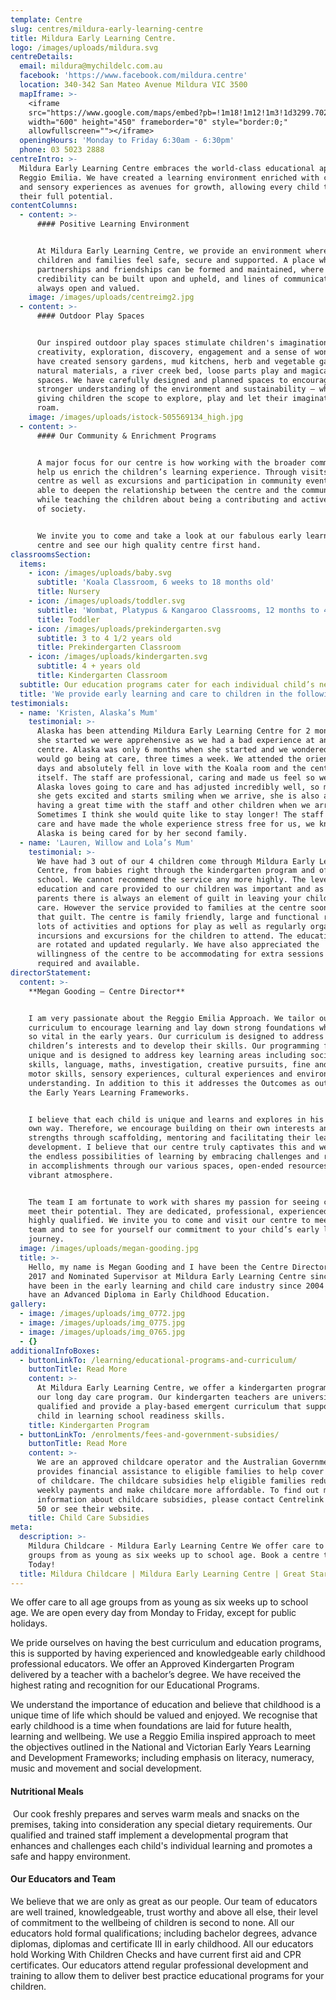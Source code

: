 ```yaml
---
template: Centre
slug: centres/mildura-early-learning-centre
title: Mildura Early Learning Centre.
logo: /images/uploads/mildura.svg
centreDetails:
  email: mildura@mychildelc.com.au
  facebook: 'https://www.facebook.com/mildura.centre'
  location: 340-342 San Mateo Avenue Mildura VIC 3500
  mapIframe: >-
    <iframe
    src="https://www.google.com/maps/embed?pb=!1m18!1m12!1m3!1d3299.7021485041105!2d142.14705171521908!3d-34.205085880564596!2m3!1f0!2f0!3f0!3m2!1i1024!2i768!4f13.1!3m3!1m2!1s0x6ac304877c0d1c19%3A0xc0e3ad146ffd7521!2s340-342%20San%20Mateo%20Ave%2C%20Mildura%20VIC%203500%2C%20Australia!5e0!3m2!1sen!2shr!4v1568538871304!5m2!1sen!2shr"
    width="600" height="450" frameborder="0" style="border:0;"
    allowfullscreen=""></iframe>
  openingHours: 'Monday to Friday 6:30am - 6:30pm'
  phone: 03 5023 2888
centreIntro: >-
  Mildura Early Learning Centre embraces the world-class educational approach,
  Reggio Emilia. We have created a learning environment enriched with creative
  and sensory experiences as avenues for growth, allowing every child to reach
  their full potential.
contentColumns:
  - content: >-
      #### Positive Learning Environment


      At Mildura Early Learning Centre, we provide an environment where both
      children and families feel safe, secure and supported. A place where
      partnerships and friendships can be formed and maintained, where trust and
      credibility can be built upon and upheld, and lines of communication are
      always open and valued.
    image: /images/uploads/centreimg2.jpg
  - content: >-
      #### Outdoor Play Spaces


      Our inspired outdoor play spaces stimulate children's imagination,
      creativity, exploration, discovery, engagement and a sense of wonder. We
      have created sensory gardens, mud kitchens, herb and vegetable gardens,
      natural materials, a river creek bed, loose parts play and magical play
      spaces. We have carefully designed and planned spaces to encourage a
      stronger understanding of the environment and sustainability – while
      giving children the scope to explore, play and let their imaginations
      roam.
    image: /images/uploads/istock-505569134_high.jpg
  - content: >-
      #### Our Community & Enrichment Programs


      A major focus for our centre is how working with the broader community can
      help us enrich the children’s learning experience. Through visits to the
      centre as well as excursions and participation in community events, we are
      able to deepen the relationship between the centre and the community,
      while teaching the children about being a contributing and active member
      of society.


      We invite you to come and take a look at our fabulous early learning
      centre and see our high quality centre first hand.
classroomsSection:
  items:
    - icon: /images/uploads/baby.svg
      subtitle: 'Koala Classroom, 6 weeks to 18 months old'
      title: Nursery
    - icon: /images/uploads/toddler.svg
      subtitle: 'Wombat, Platypus & Kangaroo Classrooms, 12 months to 4 years old'
      title: Toddler
    - icon: /images/uploads/prekindergarten.svg
      subtitle: 3 to 4 1/2 years old
      title: Prekindergarten Classroom
    - icon: /images/uploads/kindergarten.svg
      subtitle: 4 + years old
      title: Kindergarten Classroom
  subtitle: Our education programs cater for each individual child’s needs.
  title: 'We provide early learning and care to children in the following classrooms:'
testimonials:
  - name: 'Kristen, Alaska’s Mum'
    testimonial: >-
      Alaska has been attending Mildura Early Learning Centre for 2 months, when
      she started we were apprehensive as we had a bad experience at another
      centre. Alaska was only 6 months when she started and we wondered how she
      would go being at care, three times a week. We attended the orientation
      days and absolutely fell in love with the Koala room and the centre
      itself. The staff are professional, caring and made us feel so welcome.
      Alaska loves going to care and has adjusted incredibly well, so much that
      she gets excited and starts smiling when we arrive, she is also always
      having a great time with the staff and other children when we arrive.
      Sometimes I think she would quite like to stay longer! The staff genuinely
      care and have made the whole experience stress free for us, we know that
      Alaska is being cared for by her second family.
  - name: 'Lauren, Willow and Lola’s Mum'
    testimonial: >-
      We have had 3 out of our 4 children come through Mildura Early Learning
      Centre, from babies right through the kindergarten program and off to
      school. We cannot recommend the service any more highly. The level of
      education and care provided to our children was important and as working
      parents there is always an element of guilt in leaving your children in
      care. However the service provided to families at the centre soon removes
      that guilt. The centre is family friendly, large and functional rooms with
      lots of activities and options for play as well as regularly organised
      incursions and excursions for the children to attend. The educational toys
      are rotated and updated regularly. We have also appreciated the
      willingness of the centre to be accommodating for extra sessions where
      required and available.
directorStatement:
  content: >-
    **Megan Gooding – Centre Director**


    I am very passionate about the Reggio Emilia Approach. We tailor our
    curriculum to encourage learning and lay down strong foundations which are
    so vital in the early years. Our curriculum is designed to address the
    children’s interests and to develop their skills. Our programming format is
    unique and is designed to address key learning areas including social
    skills, language, maths, investigation, creative pursuits, fine and gross
    motor skills, sensory experiences, cultural experiences and environmental
    understanding. In addition to this it addresses the Outcomes as outlined in
    the Early Years Learning Frameworks.


    I believe that each child is unique and learns and explores in his or her
    own way. Therefore, we encourage building on their own interests and
    strengths through scaffolding, mentoring and facilitating their learning and
    development. I believe that our centre truly captivates this and we ignite
    the endless possibilities of learning by embracing challenges and rejoicing
    in accomplishments through our various spaces, open-ended resources and our
    vibrant atmosphere. 


    The team I am fortunate to work with shares my passion for seeing children
    meet their potential. They are dedicated, professional, experienced and
    highly qualified. We invite you to come and visit our centre to meet our
    team and to see for yourself our commitment to your child’s early learning
    journey.
  image: /images/uploads/megan-gooding.jpg
  title: >-
    Hello, my name is Megan Gooding and I have been the Centre Director since
    2017 and Nominated Supervisor at Mildura Early Learning Centre since 2007. I
    have been in the early learning and child care industry since 2004 and I
    have an Advanced Diploma in Early Childhood Education.
gallery:
  - image: /images/uploads/img_0772.jpg
  - image: /images/uploads/img_0775.jpg
  - image: /images/uploads/img_0765.jpg
  - {}
additionalInfoBoxes:
  - buttonLinkTo: /learning/educational-programs-and-curriculum/
    buttonTitle: Read More
    content: >-
      At Mildura Early Learning Centre, we offer a kindergarten program within
      our long day care program. Our kindergarten teachers are university
      qualified and provide a play-based emergent curriculum that supports your
      child in learning school readiness skills. 
    title: Kindergarten Program
  - buttonLinkTo: /enrolments/fees-and-government-subsidies/
    buttonTitle: Read More
    content: >-
      We are an approved childcare operator and the Australian Government
      provides financial assistance to eligible families to help cover the cost
      of childcare. The childcare subsidies help eligible families reduce their
      weekly payments and make childcare more affordable. To find out more
      information about childcare subsidies, please contact Centrelink on 13 61
      50 or see their website. 
    title: Child Care Subsidies
meta:
  description: >-
    Mildura Childcare - Mildura Early Learning Centre We offer care to all age
    groups from as young as six weeks up to school age. Book a centre tour
    Today! 
  title: Mildura Childcare | Mildura Early Learning Centre | Great Start ELC
---
```

We offer care to all age groups from as young as six weeks up to school age. We are open every day from Monday to Friday, except for public holidays.

We pride ourselves on having the best curriculum and education programs, this is supported by having experienced and knowledgeable early childhood professional educators. We offer an Approved Kindergarten Program delivered by a teacher with a bachelor’s degree. We have received the highest rating and recognition for our Educational Programs.

We understand the importance of education and believe that childhood is a unique time of life which should be valued and enjoyed. We recognise that early childhood is a time when foundations are laid for future health, learning and wellbeing. We use a Reggio Emilia inspired approach to meet the objectives outlined in the National and Victorian Early Years Learning and Development Frameworks; including emphasis on literacy, numeracy, music and movement and social development.

#### Nutritional Meals

 Our cook freshly prepares and serves warm meals and snacks on the premises, taking into consideration any special dietary requirements. Our qualified and trained staff implement a developmental program that enhances and challenges each child's individual learning and promotes a safe and happy environment.

#### Our Educators and Team

We believe that we are only as great as our people. Our team of educators are well trained, knowledgeable, trust worthy and above all else, their level of commitment to the wellbeing of children is second to none. All our educators hold formal qualifications; including bachelor degrees, advance diplomas, diplomas and certificate III in early childhood. All our educators hold Working With Children Checks and have current first aid and CPR certificates. Our educators attend regular professional development and training to allow them to deliver best practice educational programs for your children.

